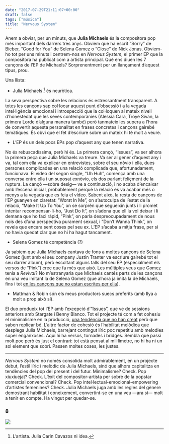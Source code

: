 ```yaml
---
date: "2017-07-29T21:11:07+00:00"
draft: false
tags: ["música"]
title: "Nervous System"
---
```

Anem a obviar, per un minuts, que **Julia Michaels** és la compositora pop més important dels darrers tres anys. Obviem que ha escrit “Sorry” de Bieber, “Good for You” de Selena Gomez o “Close” de Nick Jonas. Obviem-ho tot per uns minuts i centrem-nos en _Nervous System_, el primer EP que la compositora ha publicat com a artista principal. Què ens diuen les 7 cançons de l’EP de Michaels? Sorprenentment per un llançament d’aquest tipus, prou.
<!-- more -->

Una llista:

*   Julia Michaels [^1] és neuròtica.

La seva perspectiva sobre les relacions és estressantment transparent. A totes les cançons sap col·locar aquest punt d’obsessió i a la vegada intel·ligència emocional i introspecció que la col·loquen al mateix nivell d’honestedat que les seves contemporànies (Alessia Cara, Troye Sivan, la primera Lorde d’alguna manera també) però tanmateix les supera a l’hora de convertir aquesta personalitat en frases concretes i cançons gairebé temàtiques. És obvi que el fet d’escriure sobre un mateix hi té molt a veure.

*   L’EP és un dels pocs EPs pop d’aquest any que tenen narrativa.

No és rebuscadíssima, però hi és. La primera cançó, “Issues”, va ser alhora la primera peça que Julia Michaels va treure. Va ser al gener d’aquest any i va, tal com ella va explicar en entrevistes, sobre el seu nòvio i ella, dues persones complicades en una relació complicada que, afortunadament, funcionava. El vídeo del segon single, “Uh Huh”, comença amb una conversa entre ella i un suposat exnòvio, els dos parlant feliçment de la ruptura. La cançó —sobre desig— ve a continuació, i no acaba d’encaixar amb l’escena inicial, probablement perquè la relació es va acabar més o menys a la vegada que es feia el vídeo. Sabent això, la resta de cançons de l’EP guanyen en claretat: “Worst In Me”, on s’autoculpa de l’estat de la relació, “Make It Up To You”, on se sorprèn que segueixin junts i li promet intentar recompensar-li-ho, “Just Do It”, on s’adona que ell la vol deixar i li demana que ho faci ràpid, “Pink”, on parla despreocupadament de nous nois des d’una perspectiva purament sexual, i “Don’t Wanna Think”, on revela que encara sent coses pel seu ex. L’EP s’acaba a mitja frase, per si no havia quedat clar que no hi ha hagut tancament.

*   Selena Gomez té competència (?)

Ja sabíem que Julia Michaels cantava de fons a moltes cançons de Selena Gomez (junt amb el seu company Justin Tranter va escriure gairebé tot el seu darrer àlbum), però escoltant alguns talls del seu EP (especialment els versos de “Pink”) crec que fa més que això. Les múltiples veus que Gomez tenia a _Revival_? No m’estranyaria que Michaels cantés parts de les cançons en una veu imitant la de Selena Gomez (que alhora ja imita la de Michaels, fins i tot [en les cançons que no estan escrites per ella](https://www.youtube.com/watch?v=STO4-8vkG0U)).

*   Mattman &amp; Robin són els meus productors suecs preferits (amb Ilya a molt a prop això sí).

El duo produeix tot l’EP amb l’excepció d’“Issues”, que ve de sessions anteriors amb Stargate i Benny Blanco. Tot el projecte té com a fet cohesiu el minimalisme en la producció, [una tendència que no han creat](https://soundcloud.com/felixsnow) però que saben replicar bé. L’altre factor de cohesió és l’habilitat melòdica que desplega Julia Michaels, barrejant contingut líric poc repetitiu amb melodies super enganxoses. Aquí hi ha versos, tornades i bridges. Sembla que passi molt poc però és just el contrari: tot està pensat al mil·límetre, no hi ha ni un sol element que sobri. Passen moltes coses, les justes.

*** * ***

_Nervous System_ no només consolida molt admirablement, en un projecte debut, l’estil líric i melòdic de Julia Michaels, sinó que alhora capitalitza en tendències del pop del present i del futur. Minimalisme? Check. Pop xiuxiuejat? Check. L’èxit del compositor-artista per sobre de la popstar comercial convencional? Check. Pop intel·lectual-emocional-empowering d’artistes femenines? Check. Julia Michaels juga amb les regles del gènere demostrant habilitat i coneixement, convertint-se en una veu —ara sí— molt a tenir en compte. Ha vingut per quedar-se.

### 8

<img id="splashFade" src="https://68.media.tumblr.com/1c99ad44527197b0c06b84742a57a041/tumblr_otwjszhACp1u00ofno2_1280.png">

[^1]: L’artista. Julia Carin Cavazos ni idea.